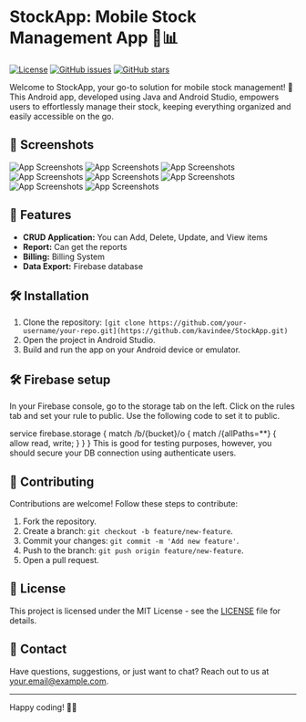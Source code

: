 # StockApp: Mobile Stock Management App 📱📊

[![License](https://img.shields.io/badge/license-MIT-blue.svg)](https://opensource.org/licenses/MIT)
[![GitHub issues](https://img.shields.io/github/issues/your-username/your-repo)](https://github.com/your-username/your-repo/issues)
[![GitHub stars](https://img.shields.io/github/stars/your-username/your-repo)](https://github.com/your-username/your-repo/stargazers)

Welcome to StockApp, your go-to solution for mobile stock management! 🚀 This Android app, developed using Java and Android Studio, empowers users to effortlessly manage their stock, keeping everything organized and easily accessible on the go.

## 📸 Screenshots

![App Screenshots](Screenshot1.png)
![App Screenshots](Screenshot2.png)
![App Screenshots](Screenshot3.png)
![App Screenshots](Screenshot4.png)
![App Screenshots](Screenshot5.png)
![App Screenshots](Screenshot6.png)
![App Screenshots](Screenshot7.png)
![App Screenshots](Screenshot8.png)


## 🚀 Features

- **CRUD Application:** You can Add, Delete, Update, and View items
- **Report:** Can get the reports
- **Billing:** Billing System
- **Data Export:** Firebase database

## 🛠 Installation

1. Clone the repository: `[git clone https://github.com/your-username/your-repo.git](https://github.com/kavindee/StockApp.git)`
2. Open the project in Android Studio.
3. Build and run the app on your Android device or emulator.

## 🛠 Firebase setup
In your Firebase console, go to the storage tab on the left. Click on the rules tab and set your rule to public. Use the following code to set it to public.

service firebase.storage {
  match /b/{bucket}/o {
    match /{allPaths=**} {
      allow read, write;
    }
  }
}
This is good for testing purposes, however, you should secure your DB connection using authenticate users.


## 🤝 Contributing

Contributions are welcome! Follow these steps to contribute:

1. Fork the repository.
2. Create a branch: `git checkout -b feature/new-feature`.
3. Commit your changes: `git commit -m 'Add new feature'`.
4. Push to the branch: `git push origin feature/new-feature`.
5. Open a pull request.

## 📜 License

This project is licensed under the MIT License - see the [LICENSE](LICENSE) file for details.

## 📧 Contact

Have questions, suggestions, or just want to chat? Reach out to us at [your.email@example.com](mailto:wmohankavinda@gmail.com).

---

Happy coding! 🚀✨
